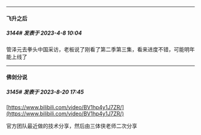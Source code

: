 
*****

####  飞升之后  
##### 3144#       发表于 2023-4-8 10:04

管泽元去拳头中国采访，老板说了刚看了第二季第三集，看来进度不错，可能明年能上线了

*****

####  佛剑分说  
##### 3145#       发表于 2023-8-20 17:45

[https://www.bilibili.com/video/BV1hp4y1J7ZR/](https://www.bilibili.com/video/BV1hp4y1J7ZR/)

官方团队最近做的技术分享，然后由三体侠老师二次分享

